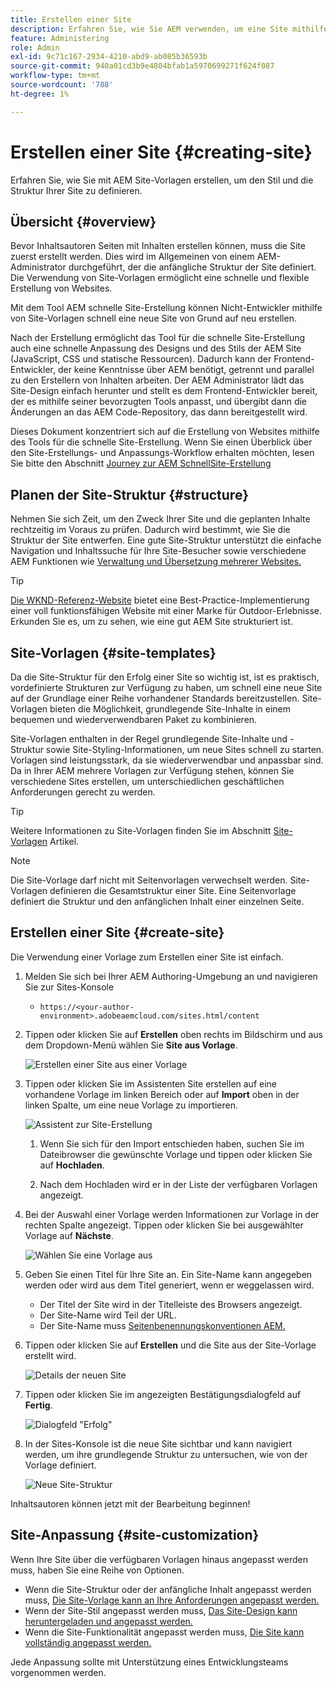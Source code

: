 ```yaml
---
title: Erstellen einer Site
description: Erfahren Sie, wie Sie AEM verwenden, um eine Site mithilfe von Site-Vorlagen zu erstellen, um den Stil und die Struktur Ihrer Site zu definieren.
feature: Administering
role: Admin
exl-id: 9c71c167-2934-4210-abd9-ab085b36593b
source-git-commit: 940a01cd3b9e4804bfab1a5970699271f624f087
workflow-type: tm+mt
source-wordcount: '788'
ht-degree: 1%

---
```


# Erstellen einer Site {#creating-site}

Erfahren Sie, wie Sie mit AEM Site-Vorlagen erstellen, um den Stil und die Struktur Ihrer Site zu definieren.

## Übersicht {#overview}

Bevor Inhaltsautoren Seiten mit Inhalten erstellen können, muss die Site zuerst erstellt werden. Dies wird im Allgemeinen von einem AEM-Administrator durchgeführt, der die anfängliche Struktur der Site definiert. Die Verwendung von Site-Vorlagen ermöglicht eine schnelle und flexible Erstellung von Websites.

Mit dem Tool AEM schnelle Site-Erstellung können Nicht-Entwickler mithilfe von Site-Vorlagen schnell eine neue Site von Grund auf neu erstellen.

Nach der Erstellung ermöglicht das Tool für die schnelle Site-Erstellung auch eine schnelle Anpassung des Designs und des Stils der AEM Site (JavaScript, CSS und statische Ressourcen). Dadurch kann der Frontend-Entwickler, der keine Kenntnisse über AEM benötigt, getrennt und parallel zu den Erstellern von Inhalten arbeiten. Der AEM Administrator lädt das Site-Design einfach herunter und stellt es dem Frontend-Entwickler bereit, der es mithilfe seiner bevorzugten Tools anpasst, und übergibt dann die Änderungen an das AEM Code-Repository, das dann bereitgestellt wird.

Dieses Dokument konzentriert sich auf die Erstellung von Websites mithilfe des Tools für die schnelle Site-Erstellung. Wenn Sie einen Überblick über den Site-Erstellungs- und Anpassungs-Workflow erhalten möchten, lesen Sie bitte den Abschnitt [Journey zur AEM SchnellSite-Erstellung](/help/journey-sites/quick-site/overview.md)

## Planen der Site-Struktur {#structure}

Nehmen Sie sich Zeit, um den Zweck Ihrer Site und die geplanten Inhalte rechtzeitig im Voraus zu prüfen. Dadurch wird bestimmt, wie Sie die Struktur der Site entwerfen. Eine gute Site-Struktur unterstützt die einfache Navigation und Inhaltssuche für Ihre Site-Besucher sowie verschiedene AEM Funktionen wie [Verwaltung und Übersetzung mehrerer Websites.](/help/sites-cloud/administering/msm-and-translation.md)

>[!TIP]
>
>[Die WKND-Referenz-Website](https://wknd.site) bietet eine Best-Practice-Implementierung einer voll funktionsfähigen Website mit einer Marke für Outdoor-Erlebnisse. Erkunden Sie es, um zu sehen, wie eine gut AEM Site strukturiert ist.

## Site-Vorlagen {#site-templates}

Da die Site-Struktur für den Erfolg einer Site so wichtig ist, ist es praktisch, vordefinierte Strukturen zur Verfügung zu haben, um schnell eine neue Site auf der Grundlage einer Reihe vorhandener Standards bereitzustellen. Site-Vorlagen bieten die Möglichkeit, grundlegende Site-Inhalte in einem bequemen und wiederverwendbaren Paket zu kombinieren.

Site-Vorlagen enthalten in der Regel grundlegende Site-Inhalte und -Struktur sowie Site-Styling-Informationen, um neue Sites schnell zu starten. Vorlagen sind leistungsstark, da sie wiederverwendbar und anpassbar sind. Da in Ihrer AEM mehrere Vorlagen zur Verfügung stehen, können Sie verschiedene Sites erstellen, um unterschiedlichen geschäftlichen Anforderungen gerecht zu werden.

>[!TIP]
>
>Weitere Informationen zu Site-Vorlagen finden Sie im Abschnitt [Site-Vorlagen](site-templates.md) Artikel.

>[!NOTE]
>
>Die Site-Vorlage darf nicht mit Seitenvorlagen verwechselt werden. Site-Vorlagen definieren die Gesamtstruktur einer Site. Eine Seitenvorlage definiert die Struktur und den anfänglichen Inhalt einer einzelnen Seite.

## Erstellen einer Site {#create-site}

Die Verwendung einer Vorlage zum Erstellen einer Site ist einfach.

1. Melden Sie sich bei Ihrer AEM Authoring-Umgebung an und navigieren Sie zur Sites-Konsole

   * `https://<your-author-environment>.adobeaemcloud.com/sites.html/content`

1. Tippen oder klicken Sie auf **Erstellen** oben rechts im Bildschirm und aus dem Dropdown-Menü wählen Sie **Site aus Vorlage**.

   ![Erstellen einer Site aus einer Vorlage](../assets/create-site-from-template.png)

1. Tippen oder klicken Sie im Assistenten Site erstellen auf eine vorhandene Vorlage im linken Bereich oder auf **Import** oben in der linken Spalte, um eine neue Vorlage zu importieren.

   ![Assistent zur Site-Erstellung](../assets/site-creation-wizard.png)

   1. Wenn Sie sich für den Import entschieden haben, suchen Sie im Dateibrowser die gewünschte Vorlage und tippen oder klicken Sie auf **Hochladen**.

   1. Nach dem Hochladen wird er in der Liste der verfügbaren Vorlagen angezeigt.

1. Bei der Auswahl einer Vorlage werden Informationen zur Vorlage in der rechten Spalte angezeigt. Tippen oder klicken Sie bei ausgewählter Vorlage auf **Nächste**.

   ![Wählen Sie eine Vorlage aus](../assets/select-site-template.png)

1. Geben Sie einen Titel für Ihre Site an. Ein Site-Name kann angegeben werden oder wird aus dem Titel generiert, wenn er weggelassen wird.

   * Der Titel der Site wird in der Titelleiste des Browsers angezeigt.
   * Der Site-Name wird Teil der URL.
   * Der Site-Name muss [Seitenbenennungskonventionen AEM.](/help/sites-cloud/authoring/fundamentals/organizing-pages.md#page-name-restrictions-and-best-practices)

1. Tippen oder klicken Sie auf **Erstellen** und die Site aus der Site-Vorlage erstellt wird.

   ![Details der neuen Site](../assets/create-site-details.png)

1. Tippen oder klicken Sie im angezeigten Bestätigungsdialogfeld auf **Fertig**.

   ![Dialogfeld &quot;Erfolg&quot;](../assets/success.png)

1. In der Sites-Konsole ist die neue Site sichtbar und kann navigiert werden, um ihre grundlegende Struktur zu untersuchen, wie von der Vorlage definiert.

   ![Neue Site-Struktur](../assets/new-site.png)

Inhaltsautoren können jetzt mit der Bearbeitung beginnen!

## Site-Anpassung {#site-customization}

Wenn Ihre Site über die verfügbaren Vorlagen hinaus angepasst werden muss, haben Sie eine Reihe von Optionen.

* Wenn die Site-Struktur oder der anfängliche Inhalt angepasst werden muss, [Die Site-Vorlage kann an Ihre Anforderungen angepasst werden.](site-templates.md)
* Wenn der Site-Stil angepasst werden muss, [Das Site-Design kann heruntergeladen und angepasst werden.](/help/journey-sites/quick-site/overview.md)
* Wenn die Site-Funktionalität angepasst werden muss, [Die Site kann vollständig angepasst werden.](/help/implementing/developing/introduction/develop-wknd-tutorial.md)

Jede Anpassung sollte mit Unterstützung eines Entwicklungsteams vorgenommen werden.
